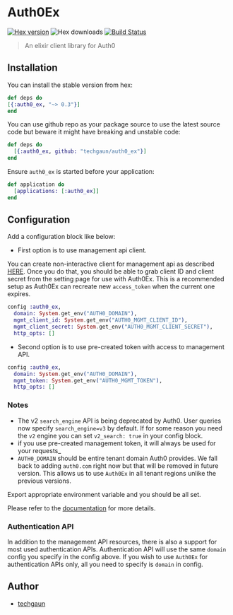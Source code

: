 # Auth0Ex

[![Hex version](https://img.shields.io/hexpm/v/auth0_ex.svg "Hex version")](https://hex.pm/packages/auth0_ex) ![Hex downloads](https://img.shields.io/hexpm/dt/auth0_ex.svg "Hex downloads") [![Build Status](https://travis-ci.org/techgaun/auth0_ex.svg?branch=master)](https://travis-ci.org/techgaun/auth0_ex)

> An elixir client library for Auth0

## Installation

You can install the stable version from hex:

```elixir
def deps do
[{:auth0_ex, "~> 0.3"}]
end
```

You can use github repo as your package source to use the latest source code but beware it might have breaking and unstable code:

```elixir
def deps do
  [{:auth0_ex, github: "techgaun/auth0_ex"}]
end
```

Ensure `auth0_ex` is started before your application:

```elixir
def application do
  [applications: [:auth0_ex]]
end
```

## Configuration

Add a configuration block like below:

- First option is to use management api client.

You can create non-interactive client for management api as described [HERE](https://auth0.com/docs/api/management/v2/tokens).
Once you do that, you should be able to grab client ID and client secret from the setting page for use with Auth0Ex.
This is a recommended setup as Auth0Ex can recreate new `access_token` when the current one expires.

```elixir
config :auth0_ex,
  domain: System.get_env("AUTH0_DOMAIN"),
  mgmt_client_id: System.get_env("AUTH0_MGMT_CLIENT_ID"),
  mgmt_client_secret: System.get_env("AUTH0_MGMT_CLIENT_SECRET"),
  http_opts: []
```

- Second option is to use pre-created token with access to management API.

```elixir
config :auth0_ex,
  domain: System.get_env("AUTH0_DOMAIN"),
  mgmt_token: System.get_env("AUTH0_MGMT_TOKEN"),
  http_opts: []
```

### Notes

- The v2 `search_engine` API is being deprecated by Auth0.  User queries now specify `search_engine=v3` by default.  If for some reason you need the `v2` engine you can set `v2_search: true` in your config block.
- if you use pre-created management token, it will always be used for your requests_
- `AUTH0_DOMAIN` should be entire tenant domain Auth0 provides. We fall back to adding `auth0.com` right now but that will be
removed in future version. This allows us to use `Auth0Ex` in all tenant regions unlike the previous versions.

Export appropriate environment variable and you should be all set.

Please refer to the [documentation](https://hexdocs.pm/auth0_ex/) for more details.

### Authentication API

In addition to the management API resources, there is also a support for most used authentication APIs.
Authentication API will use the same `domain` config you specify in the config above. If you wish to use `Auth0Ex`
for authentication APIs only, all you need to specify is `domain` in config.

## Author

- [techgaun](https://github.com/techgaun)
